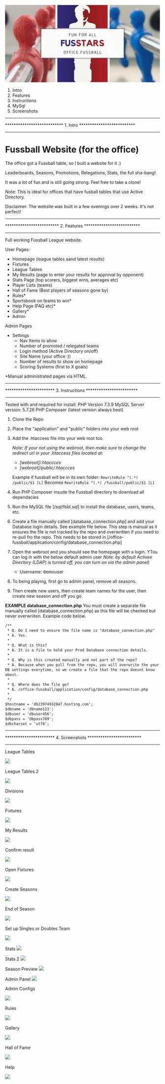 ![](/public/img/offfice_fussball_git.png)

1. Intro
2. Features
3. Instructions
4. MySql
5. Screenshots

****************************************************************
*************************** 1. Intro **************************
****************************************************************

# Fussball Website (for the office)

The office got a Fussball table, so I built a website for it :)

Leaderboards, Seasons, Promotions, Relegations, Stats, the full sha-bang!

It was a lot of fun and is still going strong. Feel free to take a clone!

Note: This is ideal for offices that have fusball tables that use Active Directory.

Disclaimer. The website was built in a few evenings over 2 weeks. It's not perfect!

****************************************************************
************************* 2. Features **************************
****************************************************************

Full working Fussball League website.

User Pages:
- Homepage (league tables aand latest results)
- Fixtures
- League Tables
- My Results (page to enter your results for approval by opponent)
- Stats Page (top scorers, biggest wins, averages etc)
- Player Lists (teams)
- Hall of Fame (Best players of seasons gone by)
- Rules*
- Sportsbook on teams to win*
- Help Page (FAQ etc)*
- Gallery*
- Admin

Admin Pages
- Settings
  - Nav Items to allow
  - Number of promoted / relegated teams
  - Login method (Active Directory on/off)
  - Site Name (your office :))
  - Number of results to show on homepage
  - Scoring Systems (first to X goals)

*Manual administrated pages via HTML.

****************************************************************
*********************** 3. Instructions ************************
****************************************************************

Tested with and required for install:
PHP Version 7.3.9
MySQL Server version: 5.7.26
PHP Composer (latest version always best)

1. Clone the Repo
2. Place the "application" and "public" folders into your web root
3. Add the .htaccess file into your web root too.
   
   *Note: If your not using the webroot, then make sure to change the redirect url in your .htaccess files located at:*
   * *[webroot]/.htaccces*
   * *[webroot]/public/.htaccces*
  
   Example if fussball will be in its own folder:
   ```RewriteRule ^(.*) /public/$1 [L]``` 
   Becomes
   ```RewriteRule ^(.*) /fussball/public/$1 [L]```
4. Run PHP Composer insude the Fussball directory to download all dependacies 
5. Run the MySQL file [/sql/fsbl.sql] to install the database, users, teams, etc.
6. Create a file manually called [database_connection.php] and add your Database login details. See example file below. This step is manual as it ensures the file is not tracked by the repo and overwritten if you need to re-pull fro the repo. This needs to be stored in [/office-fussball/application/config/database_connection.php]
7. Open the webroot and you should see the homepage with a login. YTou can log in with the below default admin user
  *Note: by default Activee Directory (LDAP) is turned off, you can turn on via the admin panel)*
   *  Username: demouser
8. To being playing, first go to admin panel, remove all seasons. 
9. Then create new users, then create team names for the user, then create new season and off you go.


**EXAMPLE database_connection.php** 
You must create a separate file manually called [database_connection.php] as this file will be checked but never overwriiten. Example code below.
```
/**
 * Q. Do I need to ensure the file name is "database_connection.php"
 * A. Yes.
 *
 * Q. What is this? 
 * A. It is a file to hold your Prod Database connection details. 
 * 
 * Q. Why is this created manually and not part of the repo? 
 * A. Because when you pull from the repo, you will overwrite the your DB settings everytime, so we create a file that the repo doesnt know about.
 * 
 * Q. Where does the file go?
 * A. /office-fussball/application/config/database_connection.php
 * 
 */
$hostname = 'db23974932847.hosting.com';
$dbname = 'dbname123';
$dbuser = 'dbuser456';
$dbpass = 'dbpass789';
$dbcharset = 'utf8';
```


****************************************************************
*********************** 4. Screenshots *************************
****************************************************************

League Tables

![](/public/img/screenshots/league_tables.png)

League Tables 2

![](/public/img/screenshots/league_tables2.png)

Divisions

![](/public/img/screenshots/divisions.png)

Fixtures

![](/public/img/screenshots/fixtures.png)

My Results

![](/public/img/screenshots/my_results2.png)

Confirm result

![](/public/img/screenshots/confirm_result.png)

Open Fixtures

![](/public/img/screenshots/open_fixtures.png)

Create Seasons

![](/public/img/screenshots/season_create.png)

End of Season

![](/public/img/screenshots/season_end.png)

Set up Singles or Doubles Team

![](/public/img/screenshots/singles_or_doubles.png)

Stats
![](/public/img/screenshots/stats.png)

Stats 2
![](/public/img/screenshots/stats2.png)

Season Preview
![](/public/img/screenshots/season_preview.png)

Admin Panel
![](/public/img/screenshots/admin_area.png)

Admin Configs

![](/public/img/screenshots/admin_config.png)

Rules

![](/public/img/screenshots/rules.png)

Gallery

![](/public/img/screenshots/gallery.png)

Hall of Fame

![](/public/img/screenshots/hall_of_fame.png)

Help

![](/public/img/screenshots/help.png)
